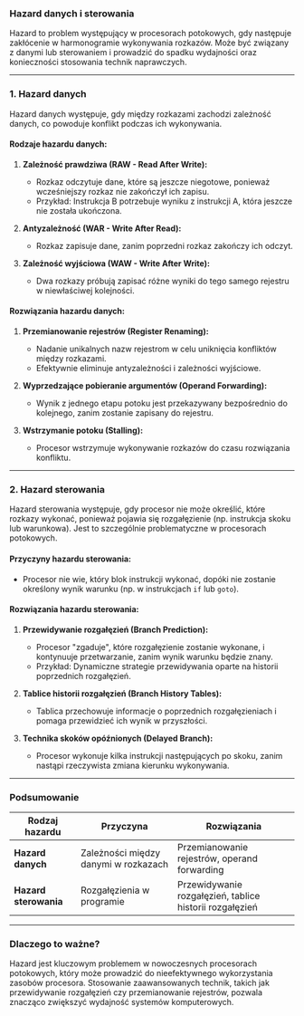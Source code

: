 ### Hazard danych i sterowania

Hazard to problem występujący w procesorach potokowych, gdy następuje zakłócenie w harmonogramie wykonywania rozkazów. Może być związany z danymi lub sterowaniem i prowadzić do spadku wydajności oraz konieczności stosowania technik naprawczych.

---

### **1. Hazard danych**

Hazard danych występuje, gdy między rozkazami zachodzi zależność danych, co powoduje konflikt podczas ich wykonywania.

#### **Rodzaje hazardu danych:**
1. **Zależność prawdziwa (RAW - Read After Write):**
   - Rozkaz odczytuje dane, które są jeszcze niegotowe, ponieważ wcześniejszy rozkaz nie zakończył ich zapisu.
   - Przykład: Instrukcja B potrzebuje wyniku z instrukcji A, która jeszcze nie została ukończona.

2. **Antyzależność (WAR - Write After Read):**
   - Rozkaz zapisuje dane, zanim poprzedni rozkaz zakończy ich odczyt.

3. **Zależność wyjściowa (WAW - Write After Write):**
   - Dwa rozkazy próbują zapisać różne wyniki do tego samego rejestru w niewłaściwej kolejności.

#### **Rozwiązania hazardu danych:**
1. **Przemianowanie rejestrów (Register Renaming):**
   - Nadanie unikalnych nazw rejestrom w celu uniknięcia konfliktów między rozkazami.
   - Efektywnie eliminuje antyzależności i zależności wyjściowe.

2. **Wyprzedzające pobieranie argumentów (Operand Forwarding):**
   - Wynik z jednego etapu potoku jest przekazywany bezpośrednio do kolejnego, zanim zostanie zapisany do rejestru.

3. **Wstrzymanie potoku (Stalling):**
   - Procesor wstrzymuje wykonywanie rozkazów do czasu rozwiązania konfliktu.

---

### **2. Hazard sterowania**

Hazard sterowania występuje, gdy procesor nie może określić, które rozkazy wykonać, ponieważ pojawia się rozgałęzienie (np. instrukcja skoku lub warunkowa). Jest to szczególnie problematyczne w procesorach potokowych.

#### **Przyczyny hazardu sterowania:**
- Procesor nie wie, który blok instrukcji wykonać, dopóki nie zostanie określony wynik warunku (np. w instrukcjach `if` lub `goto`).

#### **Rozwiązania hazardu sterowania:**
1. **Przewidywanie rozgałęzień (Branch Prediction):**
   - Procesor "zgaduje", które rozgałęzienie zostanie wykonane, i kontynuuje przetwarzanie, zanim wynik warunku będzie znany.
   - Przykład: Dynamiczne strategie przewidywania oparte na historii poprzednich rozgałęzień.

2. **Tablice historii rozgałęzień (Branch History Tables):**
   - Tablica przechowuje informacje o poprzednich rozgałęzieniach i pomaga przewidzieć ich wynik w przyszłości.

3. **Technika skoków opóźnionych (Delayed Branch):**
   - Procesor wykonuje kilka instrukcji następujących po skoku, zanim nastąpi rzeczywista zmiana kierunku wykonywania.

---

### **Podsumowanie**

| **Rodzaj hazardu**   | **Przyczyna**                             | **Rozwiązania**                          |
|-----------------------|-------------------------------------------|-------------------------------------------|
| **Hazard danych**     | Zależności między danymi w rozkazach      | Przemianowanie rejestrów, operand forwarding |
| **Hazard sterowania** | Rozgałęzienia w programie                 | Przewidywanie rozgałęzień, tablice historii rozgałęzień |

---

### **Dlaczego to ważne?**
Hazard jest kluczowym problemem w nowoczesnych procesorach potokowych, który może prowadzić do nieefektywnego wykorzystania zasobów procesora. Stosowanie zaawansowanych technik, takich jak przewidywanie rozgałęzień czy przemianowanie rejestrów, pozwala znacząco zwiększyć wydajność systemów komputerowych.